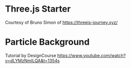 # Three.js Starter
Courtesy of Bruno Simon of https://threejs-journey.xyz/

# Particle Background
Tutorial by DesignCourse https://www.youtube.com/watch?v=dLYMzNmILQA&t=1354s
